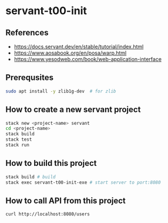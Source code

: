# servant-t00-init

## References

- <https://docs.servant.dev/en/stable/tutorial/index.html>
- <https://www.aosabook.org/en/posa/warp.html>
- <https://www.yesodweb.com/book/web-application-interface>

## Prerequsites

```bash
sudo apt install -y zlib1g-dev  # for zlib
```

## How to create a new servant project

```bash
stack new <project-name> servant
cd <project-name>
stack build
stack test
stack run
```

## How to build this project

```bash
stack build # build
stack exec servant-t00-init-exe # start server to port:8080
```

## How to call API from this project

```bash
curl http://localhost:8080/users
```
